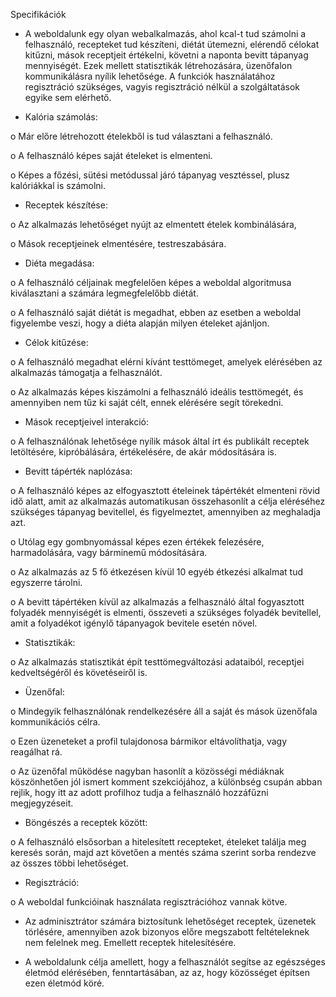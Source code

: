 Specifikációk

- A weboldalunk egy olyan webalkalmazás, ahol kcal-t tud számolni a felhasználó, recepteket tud készíteni, diétát ütemezni, elérendő célokat kitűzni, mások receptjeit értékelni, követni a naponta bevitt tápanyag mennyiségét. Ezek mellett statisztikák létrehozására, üzenőfalon kommunikálásra nyílik lehetősége. A funkciók használatához regisztráció szükséges, vagyis regisztráció nélkül a szolgáltatások egyike sem elérhető.

- Kalória számolás:

o Már előre létrehozott ételekből is tud választani a felhasználó.

o A felhasználó képes saját ételeket is elmenteni.

o Képes a főzési, sütési metódussal járó tápanyag vesztéssel, plusz kalóriákkal is számolni.

- Receptek készítése:

o Az alkalmazás lehetőséget nyújt az elmentett ételek kombinálására,

o Mások receptjeinek elmentésére, testreszabására.

- Diéta megadása:

o A felhasználó céljainak megfelelően képes a weboldal algoritmusa kiválasztani a számára legmegfelelőbb diétát.

o A felhasználó saját diétát is megadhat, ebben az esetben a weboldal figyelembe veszi, hogy a diéta alapján milyen ételeket ajánljon.

- Célok kitűzése:

o A felhasználó megadhat elérni kívánt testtömeget, amelyek elérésében az alkalmazás támogatja a felhasználót.

o Az alkalmazás képes kiszámolni a felhasználó ideális testtömegét, és amennyiben nem tűz ki saját célt, ennek elérésére segít törekedni.

- Mások receptjeivel interakció:

o A felhasználónak lehetősége nyílik mások által írt és publikált receptek letöltésére, kipróbálására, értékelésére, de akár módosítására is.

- Bevitt tápérték naplózása:

o A felhasználó képes az elfogyasztott ételeinek tápértékét elmenteni rövid idő alatt, amit az alkalmazás automatikusan összehasonlít a célja eléréséhez szükséges tápanyag bevitellel, és figyelmeztet, amennyiben az meghaladja azt.

o Utólag egy gombnyomással képes ezen értékek felezésére, harmadolására, vagy bárminemű módosítására.

o Az alkalmazás az 5 fő étkezésen kívül 10 egyéb étkezési alkalmat tud egyszerre tárolni.

o A bevitt tápértéken kívül az alkalmazás a felhasználó által fogyasztott folyadék mennyiségét is elmenti, összeveti a szükséges folyadék bevitellel, amit a folyadékot igénylő tápanyagok bevitele esetén növel.

- Statisztikák:

o Az alkalmazás statisztikát épít testtömegváltozási adataiból, receptjei kedveltségéről és követéseiről is.

- Üzenőfal:

o Mindegyik felhasználónak rendelkezésére áll a saját és mások üzenőfala kommunikációs célra.

o Ezen üzeneteket a profil tulajdonosa bármikor eltávolíthatja, vagy reagálhat rá.

o Az üzenőfal működése nagyban hasonlít a közösségi médiáknak köszönhetően jól ismert komment szekciójához, a különbség csupán abban rejlik, hogy itt az adott profilhoz tudja a felhasználó hozzáfűzni megjegyzéseit.

- Böngészés a receptek között:

o A felhasználó elsősorban a hitelesített recepteket, ételeket találja meg keresés során, majd azt követően a mentés száma szerint sorba rendezve az összes többi lehetőséget.

- Regisztráció:

o A weboldal funkcióinak használata regisztrációhoz vannak kötve.

- Az adminisztrátor számára biztosítunk lehetőséget receptek, üzenetek törlésére, amennyiben azok bizonyos előre megszabott feltételeknek nem felelnek meg. Emellett receptek hitelesítésére.

- A weboldalunk célja amellett, hogy a felhasználót segítse az egészséges életmód elérésében, fenntartásában, az az, hogy közösséget építsen ezen életmód köré.
